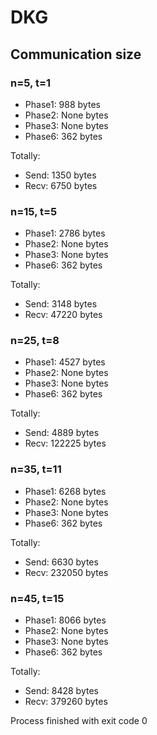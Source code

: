 # DKG

## Communication size

### n=5, t=1

- Phase1: 988 bytes
- Phase2: None bytes
- Phase3: None bytes
- Phase6: 362 bytes

Totally:
- Send: 1350 bytes
- Recv: 6750 bytes
### n=15, t=5

- Phase1: 2786 bytes
- Phase2: None bytes
- Phase3: None bytes
- Phase6: 362 bytes

Totally:
- Send: 3148 bytes
- Recv: 47220 bytes
### n=25, t=8

- Phase1: 4527 bytes
- Phase2: None bytes
- Phase3: None bytes
- Phase6: 362 bytes

Totally:
- Send: 4889 bytes
- Recv: 122225 bytes
### n=35, t=11

- Phase1: 6268 bytes
- Phase2: None bytes
- Phase3: None bytes
- Phase6: 362 bytes

Totally:
- Send: 6630 bytes
- Recv: 232050 bytes
### n=45, t=15

- Phase1: 8066 bytes
- Phase2: None bytes
- Phase3: None bytes
- Phase6: 362 bytes

Totally:
- Send: 8428 bytes
- Recv: 379260 bytes

Process finished with exit code 0
